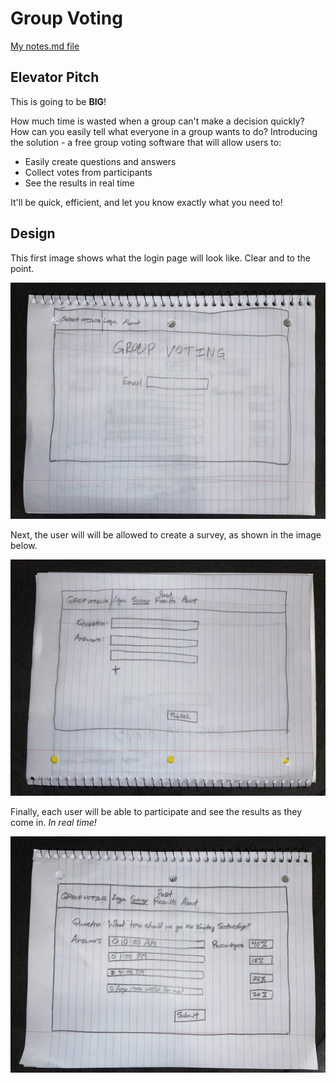 # Group Voting

[My notes.md file](notes.md)

## Elevator Pitch

This is going to be **BIG**!

How much time is wasted when a group can't make a decision quickly?
How can you easily tell what everyone in a group wants to do?
Introducing the solution - a free group voting software that will allow users to:
* Easily create questions and answers
* Collect votes from participants
* See the results in real time

It'll be quick, efficient, and let you know exactly what you need to!

## Design

This first image shows what the login page will look like. Clear and to the point.

![Login page](login_page.jpg)

Next, the user will will be allowed to create a survey, as shown in the image below.

![Creating a survey](creating_survey.jpg)

Finally, each user will be able to participate and see the results as they come in. *In real time!*

![Results image](vote_results.jpg)

